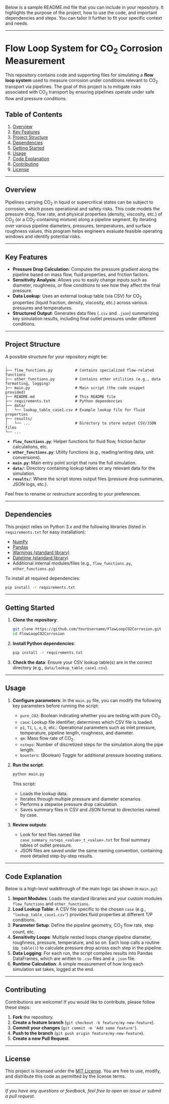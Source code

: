 Below is a sample README.md file that you can include in your repository. It highlights the purpose of the project, how to use the code, and important dependencies and steps. You can tailor it further to fit your specific context and needs.

---

# Flow Loop System for CO<sub>2</sub> Corrosion Measurement

This repository contains code and supporting files for simulating a **flow loop system** used to measure corrosion under conditions relevant to CO<sub>2</sub> transport via pipelines. The goal of this project is to mitigate risks associated with CO<sub>2</sub> transport by ensuring pipelines operate under safe flow and pressure conditions.

## Table of Contents
1. [Overview](#overview)  
2. [Key Features](#key-features)  
3. [Project Structure](#project-structure)  
4. [Dependencies](#dependencies)  
5. [Getting Started](#getting-started)  
6. [Usage](#usage)  
7. [Code Explanation](#code-explanation)  
8. [Contributing](#contributing)  
9. [License](#license)  

---

## Overview

Pipelines carrying CO<sub>2</sub> in liquid or supercritical states can be subject to corrosion, which poses operational and safety risks. This code models the pressure drop, flow rate, and physical properties (density, viscosity, etc.) of CO<sub>2</sub> (or a CO<sub>2</sub>-containing mixture) along a pipeline segment. By iterating over various pipeline diameters, pressures, temperatures, and surface roughness values, this program helps engineers evaluate feasible operating windows and identify potential risks.

---

## Key Features

- **Pressure Drop Calculation**: Computes the pressure gradient along the pipeline based on mass flow, fluid properties, and friction factors.  
- **Sensitivity Analysis**: Allows you to easily change inputs such as diameter, roughness, or flow conditions to see how they affect the final pressure.  
- **Data Lookup**: Uses an external lookup table (via CSV) for CO<sub>2</sub> properties (liquid fraction, density, viscosity, etc.) across various pressures and temperatures.  
- **Structured Output**: Generates data files (`.csv` and `.json`) summarizing key simulation results, including final outlet pressures under different conditions.

---

## Project Structure

A possible structure for your repository might be:

```
.
├── flow_functions.py          # Contains specialized flow-related functions
├── other_functions.py         # Contains other utilities (e.g., data formatting, logging)
├── main.py                    # Main script (the code snippet provided)
├── README.md                  # This README file
├── requirements.txt           # Python dependencies
├── data/
│   └── lookup_table_case1.csv # Example lookup file for fluid properties
├── results/
│   └── ...                    # Directory to store output CSV/JSON files
└── ...
```

- **`flow_functions.py`**: Helper functions for fluid flow, friction factor calculations, etc.  
- **`other_functions.py`**: Utility functions (e.g., reading/writing data, unit conversions).  
- **`main.py`**: Main entry point script that runs the full simulation.  
- **`data/`**: Directory containing lookup tables or any relevant data for the simulation.  
- **`results/`**: Where the script stores output files (pressure drop summaries, JSON logs, etc.).  

Feel free to rename or restructure according to your preferences.

---

## Dependencies

This project relies on Python 3.x and the following libraries (listed in `requirements.txt` for easy installation):
- [NumPy](https://numpy.org/)
- [Pandas](https://pandas.pydata.org/)
- [Warnings (standard library)](https://docs.python.org/3/library/warnings.html)
- [Datetime (standard library)](https://docs.python.org/3/library/datetime.html)
- Additional internal modules/files (e.g., `flow_functions.py`, `other_functions.py`)

To install all required dependencies:
```bash
pip install -r requirements.txt
```

---

## Getting Started

1. **Clone the repository**:
   ```bash
   git clone https://github.com/YourUsername/FlowLoopCO2Corrosion.git
   cd FlowLoopCO2Corrosion
   ```
2. **Install Python dependencies**:
   ```bash
   pip install -r requirements.txt
   ```
3. **Check the data**: Ensure your CSV lookup table(s) are in the correct directory (e.g., `data/lookup_table_case1.csv`).

---

## Usage

1. **Configure parameters**: In the `main.py` file, you can modify the following key parameters before running the script:
   - `pure_CO2`: Boolean indicating whether you are testing with pure CO<sub>2</sub>.  
   - `case`: Lookup file identifier; determines which CSV file is loaded.  
   - `p1`, `T1`, `L`, `e`, `D`, etc.: Operational parameters such as inlet pressure, temperature, pipeline length, roughness, and diameter.  
   - `qm`: Mass flow rate of CO<sub>2</sub>.  
   - `nsteps`: Number of discretized steps for the simulation along the pipe length.  
   - `boosters`: (Boolean) Toggle for additional pressure boosting stations.

2. **Run the script**:
   ```bash
   python main.py
   ```
   This script:
   - Loads the lookup data.
   - Iterates through multiple pressure and diameter scenarios.
   - Performs a stepwise pressure drop calculation.
   - Saves summary files in CSV and JSON format to directories named by case.

3. **Review outputs**:
   - Look for text files named like `case_summary_nsteps_<value>_t_<value>.txt` for final summary tables of outlet pressure.  
   - JSON files are saved under the same naming convention, containing more detailed step-by-step results.

---

## Code Explanation

Below is a high-level walkthrough of the main logic (as shown in `main.py`):

1. **Import Modules**: Loads the standard libraries and your custom modules `flow_functions` and `other_functions`.  
2. **Load Lookup Table**: A CSV file specific to the chosen `case` (e.g., `"lookup_table_case1.csv"`) provides fluid properties at different T/P conditions.  
3. **Parameter Setup**: Define the pipeline geometry, CO<sub>2</sub> flow rate, step count, etc.  
4. **Sensitivity Loops**: Multiple nested loops change pipeline diameter, roughness, pressure, temperature, and so on. Each loop calls a routine (`dp_table()`) to calculate pressure drop across each step in the pipeline.  
5. **Data Logging**: For each run, the script compiles results into Pandas DataFrames, which are written to `.csv` files and a `.json` file.  
6. **Runtime Calculation**: A simple measurement of how long each simulation set takes, logged at the end.  

---

## Contributing

Contributions are welcome! If you would like to contribute, please follow these steps:

1. **Fork** the repository.  
2. **Create a feature branch** (`git checkout -b feature/my-new-feature`).  
3. **Commit your changes** (`git commit -m 'Add some feature'`).  
4. **Push to the branch** (`git push origin feature/my-new-feature`).  
5. **Create a new Pull Request**.  

---

## License

This project is licensed under the [MIT License](LICENSE). You are free to use, modify, and distribute this code as permitted by the license terms.

---

*If you have any questions or feedback, feel free to open an issue or submit a pull request.*
